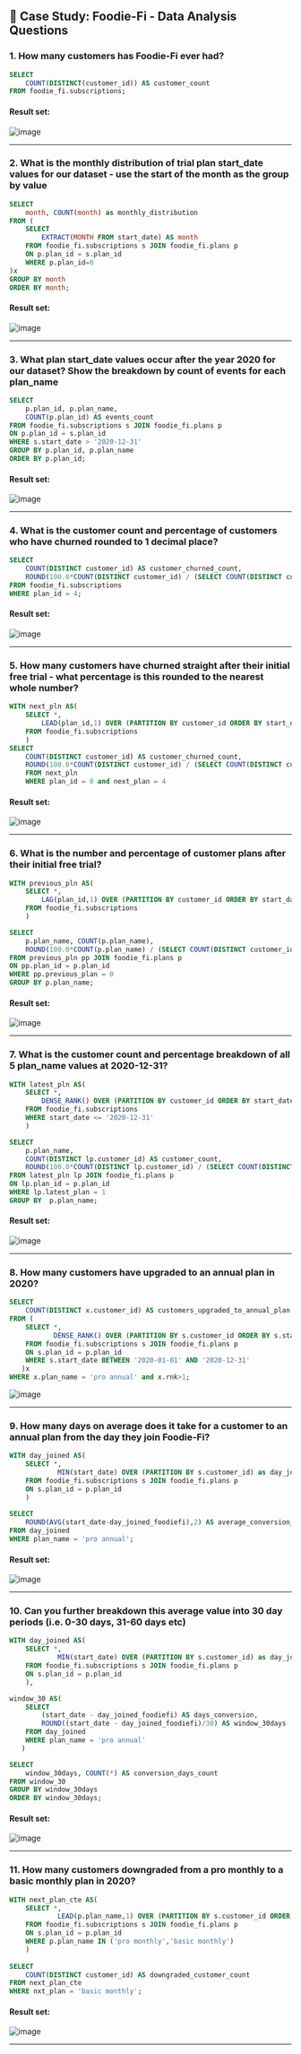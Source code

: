 ## :avocado: Case Study: Foodie-Fi - Data Analysis Questions


###  1. How many customers has Foodie-Fi ever had?

```sql
SELECT 
    COUNT(DISTINCT(customer_id)) AS customer_count
FROM foodie_fi.subscriptions;
``` 
	
#### Result set:
![image](https://github.com/naman2398/SQL-Casestudy/blob/main/Result/3A1.PNG)

***

###  2. What is the monthly distribution of trial plan start_date values for our dataset - use the start of the month as the group by value

```sql
SELECT 
    month, COUNT(month) as monthly_distribution
FROM (
    SELECT 
        EXTRACT(MONTH FROM start_date) AS month
    FROM foodie_fi.subscriptions s JOIN foodie_fi.plans p
    ON p.plan_id = s.plan_id
    WHERE p.plan_id=0
)x
GROUP BY month
ORDER BY month;
``` 
	
#### Result set:
![image](https://github.com/naman2398/SQL-Casestudy/blob/main/Result/3A2.PNG)

***

###  3. What plan start_date values occur after the year 2020 for our dataset? Show the breakdown by count of events for each plan_name

```sql
SELECT 
    p.plan_id, p.plan_name,
    COUNT(p.plan_id) AS events_count
FROM foodie_fi.subscriptions s JOIN foodie_fi.plans p
ON p.plan_id = s.plan_id
WHERE s.start_date > '2020-12-31'
GROUP BY p.plan_id, p.plan_name
ORDER BY p.plan_id;
``` 
	
#### Result set:
![image](https://github.com/naman2398/SQL-Casestudy/blob/main/Result/3A3.PNG)

***

###  4. What is the customer count and percentage of customers who have churned rounded to 1 decimal place?

```sql
SELECT 
    COUNT(DISTINCT customer_id) AS customer_churned_count,
    ROUND(100.0*COUNT(DISTINCT customer_id) / (SELECT COUNT(DISTINCT customer_id) FROM foodie_fi.subscriptions),1) AS churned_percentage
FROM foodie_fi.subscriptions
WHERE plan_id = 4;
``` 
	
#### Result set:
![image](https://github.com/naman2398/SQL-Casestudy/blob/main/Result/3A4.PNG)

***

###  5. How many customers have churned straight after their initial free trial - what percentage is this rounded to the nearest whole number?

```sql
WITH next_pln AS(
    SELECT *,
        LEAD(plan_id,1) OVER (PARTITION BY customer_id ORDER BY start_date) AS next_plan
    FROM foodie_fi.subscriptions
    )
SELECT 
    COUNT(DISTINCT customer_id) AS customer_churned_count,
    ROUND(100.0*COUNT(DISTINCT customer_id) / (SELECT COUNT(DISTINCT customer_id) FROM foodie_fi.subscriptions),1) AS churned_percentage
    FROM next_pln 
    WHERE plan_id = 0 and next_plan = 4
``` 
	
#### Result set:
![image](https://github.com/naman2398/SQL-Casestudy/blob/main/Result/3A5.PNG)

***

###  6. What is the number and percentage of customer plans after their initial free trial?

```sql
WITH previous_pln AS(
    SELECT *,
        LAG(plan_id,1) OVER (PARTITION BY customer_id ORDER BY start_date) AS previous_plan
    FROM foodie_fi.subscriptions
    )

SELECT 
    p.plan_name, COUNT(p.plan_name),
    ROUND(100.0*COUNT(p.plan_name) / (SELECT COUNT(DISTINCT customer_id) FROM foodie_fi.subscriptions),1) AS customer_plan_percentage
FROM previous_pln pp JOIN foodie_fi.plans p 
ON pp.plan_id = p.plan_id
WHERE pp.previous_plan = 0
GROUP BY p.plan_name;
``` 
	
#### Result set:
![image](https://github.com/naman2398/SQL-Casestudy/blob/main/Result/3A6.PNG)

***

###  7. What is the customer count and percentage breakdown of all 5 plan_name values at 2020-12-31?

```sql
WITH latest_pln AS(
    SELECT *,
        DENSE_RANK() OVER (PARTITION BY customer_id ORDER BY start_date DESC) AS latest_plan
    FROM foodie_fi.subscriptions
    WHERE start_date <= '2020-12-31'
    )

SELECT 
    p.plan_name,
    COUNT(DISTINCT lp.customer_id) AS customer_count,
    ROUND(100.0*COUNT(DISTINCT lp.customer_id) / (SELECT COUNT(DISTINCT customer_id) FROM foodie_fi.subscriptions),1) AS customer_percentage
FROM latest_pln lp JOIN foodie_fi.plans p
ON lp.plan_id = p.plan_id
WHERE lp.latest_plan = 1
GROUP BY  p.plan_name;
``` 
	
#### Result set:
![image](https://github.com/naman2398/SQL-Casestudy/blob/main/Result/3A7.PNG)

***

###  8. How many customers have upgraded to an annual plan in 2020?

```sql
SELECT 
    COUNT(DISTINCT x.customer_id) AS customers_upgraded_to_annual_plan
FROM (
    SELECT *,
           DENSE_RANK() OVER (PARTITION BY s.customer_id ORDER BY s.start_date) as rnk
    FROM foodie_fi.subscriptions s JOIN foodie_fi.plans p
    ON s.plan_id = p.plan_id
    WHERE s.start_date BETWEEN '2020-01-01' AND '2020-12-31'
   )x
WHERE x.plan_name = 'pro annual' and x.rnk>1;
``` 

![image](https://github.com/naman2398/SQL-Casestudy/blob/main/Result/3A8.PNG)
  
***

###  9. How many days on average does it take for a customer to an annual plan from the day they join Foodie-Fi?

```sql
WITH day_joined AS(
    SELECT *,
            MIN(start_date) OVER (PARTITION BY s.customer_id) as day_joined_foodiefi
    FROM foodie_fi.subscriptions s JOIN foodie_fi.plans p
    ON s.plan_id = p.plan_id
    )
    
SELECT 
    ROUND(AVG(start_date-day_joined_foodiefi),2) AS average_conversion_time
FROM day_joined
WHERE plan_name = 'pro annual';
``` 

#### Result set:
![image](https://github.com/naman2398/SQL-Casestudy/blob/main/Result/3A9.PNG)

***

###  10. Can you further breakdown this average value into 30 day periods (i.e. 0-30 days, 31-60 days etc)

```sql
WITH day_joined AS(
    SELECT *,
            MIN(start_date) OVER (PARTITION BY s.customer_id) as day_joined_foodiefi
    FROM foodie_fi.subscriptions s JOIN foodie_fi.plans p
    ON s.plan_id = p.plan_id
    ),

window_30 AS(    
    SELECT 
        (start_date - day_joined_foodiefi) AS days_conversion,
        ROUND((start_date - day_joined_foodiefi)/30) AS window_30days
    FROM day_joined
    WHERE plan_name = 'pro annual'
   )

SELECT 
    window_30days, COUNT(*) AS conversion_days_count
FROM window_30
GROUP BY window_30days
ORDER BY window_30days;
``` 
	
#### Result set:
![image](https://github.com/naman2398/SQL-Casestudy/blob/main/Result/3A10.PNG)

***

###  11. How many customers downgraded from a pro monthly to a basic monthly plan in 2020?

```sql
WITH next_plan_cte AS(
    SELECT *,
            LEAD(p.plan_name,1) OVER (PARTITION BY s.customer_id ORDER BY s.start_date) as nxt_plan
    FROM foodie_fi.subscriptions s JOIN foodie_fi.plans p
    ON s.plan_id = p.plan_id
    WHERE p.plan_name IN ('pro monthly','basic monthly')
    )
    
SELECT 
    COUNT(DISTINCT customer_id) AS downgraded_customer_count
FROM next_plan_cte
WHERE nxt_plan = 'basic monthly';
``` 
	
#### Result set:
![image](https://github.com/naman2398/SQL-Casestudy/blob/main/Result/3A11.PNG)

***

